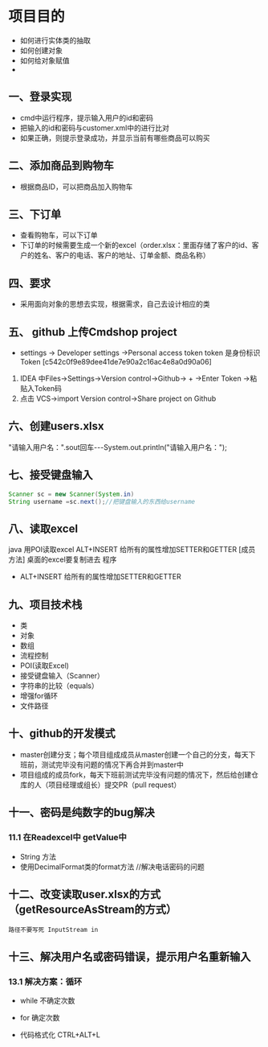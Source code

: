 # 项目目的
- 如何进行实体类的抽取
- 如何创建对象
- 如何给对象赋值
- 


## 一、登录实现

- cmd中运行程序，提示输入用户的id和密码
- 把输入的id和密码与customer.xml中的进行比对
- 如果正确，则提示登录成功，并显示当前有哪些商品可以购买

## 二、添加商品到购物车

- 根据商品ID，可以把商品加入购物车

## 三、下订单

- 查看购物车，可以下订单
- 下订单的时候需要生成一个新的excel（order.xlsx：里面存储了客户的id、客户的姓名、客户的电话、客户的地址、订单金额、商品名称）

## 四、要求

- 采用面向对象的思想去实现，根据需求，自己去设计相应的类





## 五、 github 上传Cmdshop project
- settings -> Developer settings ->Personal access token
token 是身份标识
    Token [c542c0f9e89dee41de7e90a2c16ac4e8a0d90a06]
1. IDEA 中Files->Settings->Version control->Github-> + ->Enter Token ->粘贴入Token码
2. 点击 VCS->import Version control->Share project on Github

## 六、创建users.xlsx
 "请输入用户名：".sout回车---System.out.println("请输入用户名：");
 
 ## 七、接受键盘输入
 ```java
 Scanner sc = new Scanner(System.in)
 String username =sc.next();//把键盘输入的东西给username

```
## 八、读取excel
java 用POI读取excel     ALT+INSERT  给所有的属性增加SETTER和GETTER  [成员方法]
桌面的excel要复制进去 程序
- ALT+INSERT  给所有的属性增加SETTER和GETTER                  


## 九、项目技术栈
- 类
- 对象
- 数组
- 流程控制
- POI(读取Excel)
- 接受键盘输入（Scanner）
- 字符串的比较（equals）
- 增强for循环
- 文件路径

## 十、github的开发模式
- master创建分支；每个项目组成成员从master创建一个自己的分支，每天下班前，测试完毕没有问题的情况下再合并到master中
- 项目组成的成员fork，每天下班前测试完毕没有问题的情况下，然后给创建仓库的人（项目经理或组长）提交PR（pull request）

## 十一、密码是纯数字的bug解决
### 11.1 在Readexcel中 getValue中
- String 方法
- 使用DecimalFormat类的format方法 //解决电话密码的问题

## 十二、改变读取user.xlsx的方式（getResourceAsStream的方式）
    路径不要写死 InputStream in

## 十三、解决用户名或密码错误，提示用户名重新输入
### 13.1 解决方案：循环

- while  不确定次数
- for 确定次数

- 代码格式化 CTRL+ALT+L










